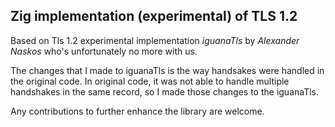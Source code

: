 ## Zig implementation (experimental) of TLS 1.2 

Based on Tls 1.2 experimental implementation *iguanaTls* by *Alexander Naskos* who's unfortunately no more with us.

The changes that I made to iguanaTls is the way handsakes were handled in the original code. In original code, it was not able to handle multiple handshakes in the same record, so I made those changes to the iguanaTls.

Any contributions to further enhance the library are welcome.

